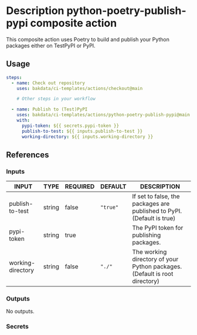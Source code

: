# Description python-poetry-publish-pypi composite action

This composite action uses Poetry to build and publish your Python packages either on TestPyPI or PyPI.

## Usage

```yaml
steps:
  - name: Check out repository
    uses: bakdata/ci-templates/actions/checkout@main

    # Other steps in your workflow

  - name: Publish to (Test)PyPI
    uses: bakdata/ci-templates/actions/python-poetry-publish-pypi@main
    with:
      pypi-token: ${{ secrets.pypi-token }}
      publish-to-test: ${{ inputs.publish-to-test }}
      working-directory: ${{ inputs.working-directory }}
```

## References

### Inputs

<!-- AUTO-DOC-INPUT:START - Do not remove or modify this section -->

| INPUT             | TYPE   | REQUIRED | DEFAULT  | DESCRIPTION                                                                |
| ----------------- | ------ | -------- | -------- | -------------------------------------------------------------------------- |
| publish-to-test   | string | false    | `"true"` | If set to false, the packages are published to PyPI. (Default is true)     |
| pypi-token        | string | true     |          | The PyPI token for publishing packages.                                    |
| working-directory | string | false    | `"./"`   | The working directory of your Python packages. (Default is root directory) |

<!-- AUTO-DOC-INPUT:END -->

### Outputs

<!-- AUTO-DOC-OUTPUT:START - Do not remove or modify this section -->

No outputs.

<!-- AUTO-DOC-OUTPUT:END -->

### Secrets
